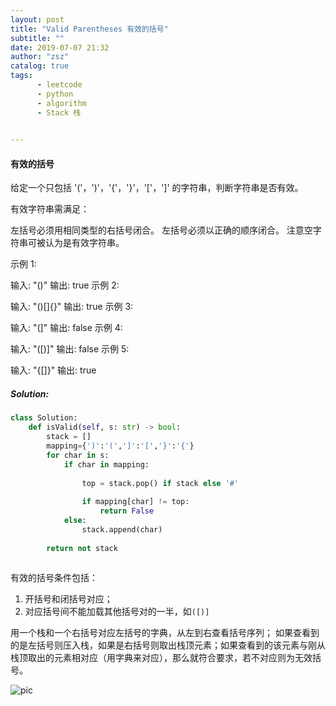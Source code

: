 ```yaml
---
layout: post
title: "Valid Parentheses 有效的括号"
subtitle: ""
date: 2019-07-07 21:32
author: "zsz"
catalog: true
tags: 
      - leetcode
      - python
      - algorithm
      - Stack 栈
      

---
```







#### 有效的括号

给定一个只包括 '('，')'，'{'，'}'，'['，']' 的字符串，判断字符串是否有效。

有效字符串需满足：

左括号必须用相同类型的右括号闭合。
左括号必须以正确的顺序闭合。
注意空字符串可被认为是有效字符串。

示例 1:

输入: "()"
输出: true
示例 2:

输入: "()[]{}"
输出: true
示例 3:

输入: "(]"
输出: false
示例 4:

输入: "([)]"
输出: false
示例 5:

输入: "{[]}"
输出: true


















##### Solution:

```python
class Solution:
    def isValid(self, s: str) -> bool:
        stack = []
        mapping={')':'(',']':'[','}':'{'}
        for char in s:
            if char in mapping:
                
                top = stack.pop() if stack else '#'
                
                if mapping[char] != top:
                    return False
            else:
                stack.append(char)
        
        return not stack
                       
```
有效的括号条件包括：

1. 开括号和闭括号对应；
2. 对应括号间不能加载其他括号对的一半，如`([)]`

用一个栈和一个右括号对应左括号的字典，从左到右查看括号序列；
如果查看到的是左括号则压入栈，如果是右括号则取出栈顶元素；如果查看到的该元素与刚从栈顶取出的元素相对应（用字典来对应），那么就符合要求，若不对应则为无效括号。



![pic](http://ww1.sinaimg.cn/large/006tNc79gy1g4rhl7l0tlj30ss06qjs9.jpg)


